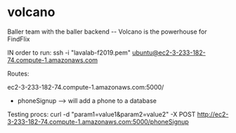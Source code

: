 # volcano
Baller team with the baller backend -- Volcano is the powerhouse for FindFlix


IN order to run:
ssh -i "lavalab-f2019.pem" ubuntu@ec2-3-233-182-74.compute-1.amazonaws.com

Routes:

ec2-3-233-182-74.compute-1.amazonaws.com:5000/

- phoneSignup --> will add a phone to a database


Testing procs:
curl -d "param1=value1&param2=value2" -X POST http://ec2-3-233-182-74.compute-1.amazonaws.com:5000/phoneSignup
